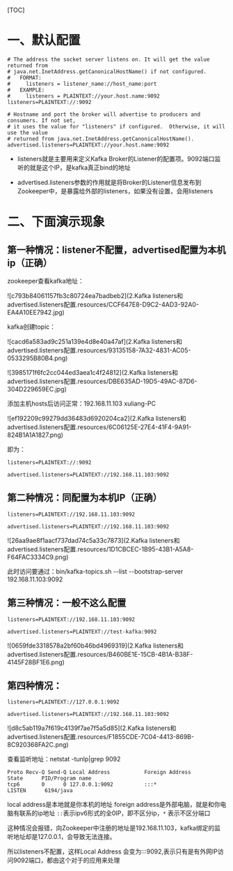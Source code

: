 
[TOC]

# 一、默认配置
```shell
# The address the socket server listens on. It will get the value returned from
# java.net.InetAddress.getCanonicalHostName() if not configured.
#   FORMAT:
#     listeners = listener_name://host_name:port
#   EXAMPLE:
#     listeners = PLAINTEXT://your.host.name:9092
listeners=PLAINTEXT://:9092

# Hostname and port the broker will advertise to producers and consumers. If not set,
# it uses the value for "listeners" if configured.  Otherwise, it will use the value
# returned from java.net.InetAddress.getCanonicalHostName().
advertised.listeners=PLAINTEXT://your.host.name:9092
```

* listeners就是主要用来定义Kafka Broker的Listener的配置项。9092端口监听的就是这个IP，是kafka真正bind的地址

* advertised.listeners参数的作用就是将Broker的Listener信息发布到Zookeeper中，是暴露给外部的listeners，如果没有设置，会用listeners



# 二、下面演示现象
## 第一种情况：listener不配置，advertised配置为本机ip（正确）
zookeeper查看kafka地址：

![c793b84061157fb3c80724ea7badbeb2](2.Kafka  listeners和advertised.listeners配置.resources/CCF647E8-D9C2-4AD3-92A0-EA4A10EE7942.jpg)

kafka创建topic：

![cacd6a583ad9c251a139e4d8e40a47af](2.Kafka  listeners和advertised.listeners配置.resources/93135158-7A32-4831-AC05-0533295B80B4.png)

![3985171f6fc2cc044ed3aea1c4f24812](2.Kafka  listeners和advertised.listeners配置.resources/DBE635AD-19D5-49AC-87D6-304D229659EC.jpg)

添加主机hosts后访问正常：192.168.11.103 xuliang-PC

![ef192209c99279dd36483d6920204ca2](2.Kafka  listeners和advertised.listeners配置.resources/6C06125E-27E4-41F4-9A91-824B1A1A1827.png)

即为：

```shell
listeners=PLAINTEXT://:9092

advertised.listeners=PLAINTEXT://192.168.11.103:9092
```

## 第二种情况：同配置为本机IP（正确）

```shell
listeners=PLAINTEXT://192.168.11.103:9092

advertised.listeners=PLAINTEXT://192.168.11.103:9092
```


![26aa9ae8f1aacf737dad74c5a33c7873](2.Kafka  listeners和advertised.listeners配置.resources/1D1CBCEC-1B95-43B1-A5A8-F64FAC3334C9.png)

此时访问要通过：bin/kafka-topics.sh --list --bootstrap-server 192.168.11.103:9092

## 第三种情况：一般不这么配置

```shell
listeners=PLAINTEXT://192.168.11.103:9092

advertised.listeners=PLAINTEXT://test-kafka:9092
```

![0659fde3318578a2bf60b46bd4969319](2.Kafka  listeners和advertised.listeners配置.resources/B460BE1E-15CB-4B1A-B38F-4145F28BF1E6.png)

## 第四种情况：

```shell
listeners=PLAINTEXT://127.0.0.1:9092

advertised.listeners=PLAINTEXT://192.168.11.103:9092
```

![d8c5ab119a7f619c4139f7ae7f5a5d85](2.Kafka  listeners和advertised.listeners配置.resources/F1855CDE-7C04-4413-869B-8C920368FA2C.png)

查看监听地址：netstat -tunlp|grep 9092

```shell
Proto Recv-Q Send-Q Local Address           Foreign Address         State      PID/Program name
tcp6       0      0 127.0.0.1:9092          :::*                    LISTEN      6194/java
```

local address是本地就是你本机的地址
foreign address是外部电脑，就是和你电脑有联系的ip地址
`::`表示ipv6形式的全0IP，即不区分ip，`*` 表示不区分端口

这种情况会报错，向Zookeeper中注册的地址是192.168.11.103，kafka绑定的监听地址却是127.0.0.1，会导致无法连接。

所以listeners不配置，这样Local Address 会变为:::9092,表示只有是有外网IP访问9092端口，都由这个对于的应用来处理